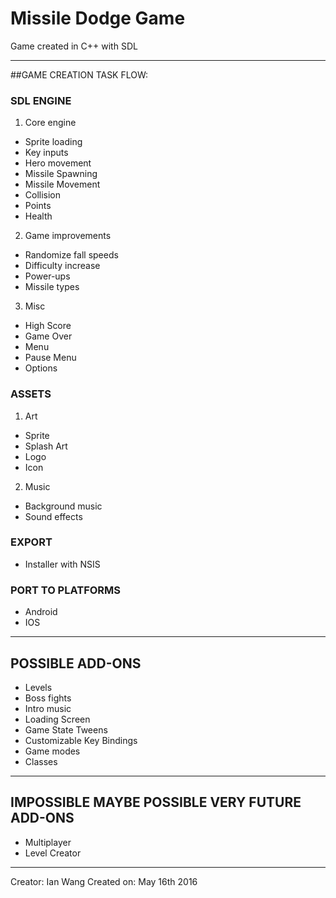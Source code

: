 # Missile Dodge Game

Game created in C++ with SDL

***

##GAME CREATION TASK FLOW:

### SDL ENGINE
1. Core engine
  * Sprite loading
  * Key inputs
  * Hero movement
  * Missile Spawning
  * Missile Movement
  * Collision
  * Points
  * Health
2. Game improvements
  * Randomize fall speeds
  * Difficulty increase
  * Power-ups
  * Missile types
3. Misc
  * High Score
  * Game Over
  * Menu
  * Pause Menu
  * Options
### ASSETS
1. Art
  * Sprite
  * Splash Art
  * Logo
  * Icon
2. Music
  * Background music
  * Sound effects
### EXPORT
  * Installer with NSIS
### PORT TO PLATFORMS
  * Android
  * IOS

***

## POSSIBLE ADD-ONS
* Levels
* Boss fights
* Intro music
* Loading Screen
* Game State Tweens
* Customizable Key Bindings
* Game modes
* Classes

***

## IMPOSSIBLE MAYBE POSSIBLE VERY FUTURE ADD-ONS
* Multiplayer
* Level Creator

***

Creator: Ian Wang
Created on: May 16th 2016